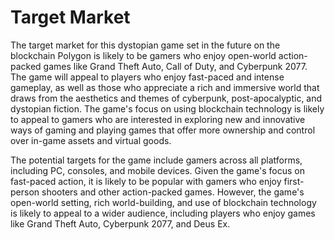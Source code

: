 # Target Market

The target market for this dystopian game set in the future on the blockchain Polygon is likely to be gamers who enjoy open-world action-packed games like Grand Theft Auto, Call of Duty, and Cyberpunk 2077. The game will appeal to players who enjoy fast-paced and intense gameplay, as well as those who appreciate a rich and immersive world that draws from the aesthetics and themes of cyberpunk, post-apocalyptic, and dystopian fiction. The game's focus on using blockchain technology is likely to appeal to gamers who are interested in exploring new and innovative ways of gaming and playing games that offer more ownership and control over in-game assets and virtual goods.

The potential targets for the game include gamers across all platforms, including PC, consoles, and mobile devices. Given the game's focus on fast-paced action, it is likely to be popular with gamers who enjoy first-person shooters and other action-packed games. However, the game's open-world setting, rich world-building, and use of blockchain technology is likely to appeal to a wider audience, including players who enjoy games like Grand Theft Auto, Cyberpunk 2077, and Deus Ex.
